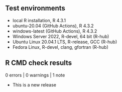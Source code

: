 ## Test environments
* local R installation, R 4.3.1
* ubuntu-20.04 (GitHub Actions), R 4.3.2
* windows-latest (GitHub Actions), R 4.3.2
* Windows Server 2022, R-devel, 64 bit (R-hub)
* Ubuntu Linux 20.04.1 LTS, R-release, GCC (R-hub)
* Fedora Linux, R-devel, clang, gfortran (R-hub)

## R CMD check results

0 errors | 0 warnings | 1 note

* This is a new release
